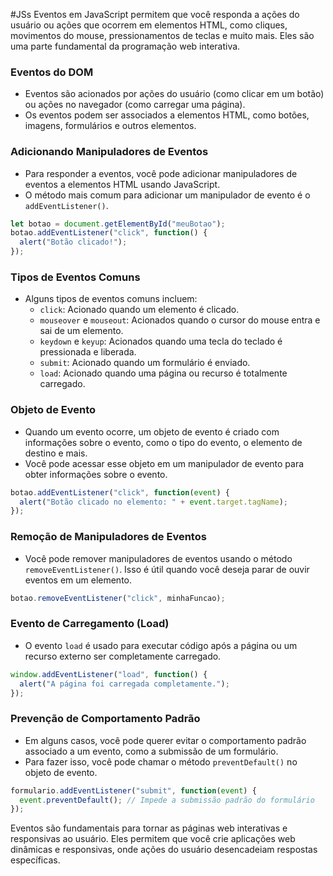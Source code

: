 #JSs 
Eventos em JavaScript permitem que você responda a ações do usuário ou ações que ocorrem em elementos HTML, como cliques, movimentos do mouse, pressionamentos de teclas e muito mais. Eles são uma parte fundamental da programação web interativa.

### Eventos do DOM

- Eventos são acionados por ações do usuário (como clicar em um botão) ou ações no navegador (como carregar uma página).
- Os eventos podem ser associados a elementos HTML, como botões, imagens, formulários e outros elementos.

### Adicionando Manipuladores de Eventos

- Para responder a eventos, você pode adicionar manipuladores de eventos a elementos HTML usando JavaScript.
- O método mais comum para adicionar um manipulador de evento é o `addEventListener()`.

```js
let botao = document.getElementById("meuBotao");
botao.addEventListener("click", function() {
  alert("Botão clicado!");
});
```
### Tipos de Eventos Comuns

- Alguns tipos de eventos comuns incluem:
    - `click`: Acionado quando um elemento é clicado.
    - `mouseover` e `mouseout`: Acionados quando o cursor do mouse entra e sai de um elemento.
    - `keydown` e `keyup`: Acionados quando uma tecla do teclado é pressionada e liberada.
    - `submit`: Acionado quando um formulário é enviado.
    - `load`: Acionado quando uma página ou recurso é totalmente carregado.

### Objeto de Evento

- Quando um evento ocorre, um objeto de evento é criado com informações sobre o evento, como o tipo do evento, o elemento de destino e mais.
- Você pode acessar esse objeto em um manipulador de evento para obter informações sobre o evento.

```js
botao.addEventListener("click", function(event) {
  alert("Botão clicado no elemento: " + event.target.tagName);
});
```

### Remoção de Manipuladores de Eventos

- Você pode remover manipuladores de eventos usando o método `removeEventListener()`. Isso é útil quando você deseja parar de ouvir eventos em um elemento.

```js
botao.removeEventListener("click", minhaFuncao);
```

### Evento de Carregamento (Load)

- O evento `load` é usado para executar código após a página ou um recurso externo ser completamente carregado.

```js
window.addEventListener("load", function() {
  alert("A página foi carregada completamente.");
});
```

### Prevenção de Comportamento Padrão

- Em alguns casos, você pode querer evitar o comportamento padrão associado a um evento, como a submissão de um formulário.
- Para fazer isso, você pode chamar o método `preventDefault()` no objeto de evento.

```js
formulario.addEventListener("submit", function(event) {
  event.preventDefault(); // Impede a submissão padrão do formulário
});
```

Eventos são fundamentais para tornar as páginas web interativas e responsivas ao usuário. Eles permitem que você crie aplicações web dinâmicas e responsivas, onde ações do usuário desencadeiam respostas específicas.